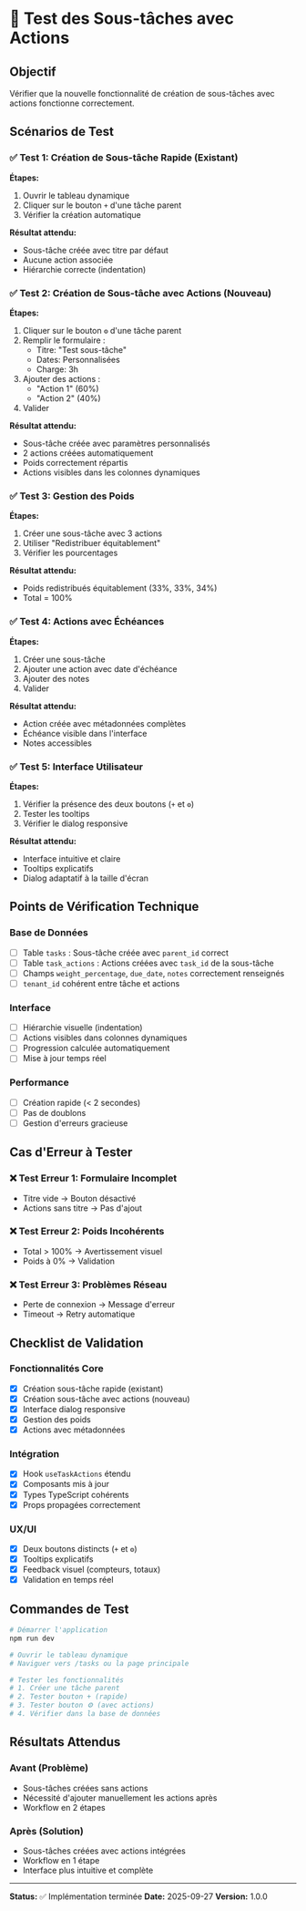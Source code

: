 # 🧪 Test des Sous-tâches avec Actions

## Objectif
Vérifier que la nouvelle fonctionnalité de création de sous-tâches avec actions fonctionne correctement.

## Scénarios de Test

### ✅ Test 1: Création de Sous-tâche Rapide (Existant)
**Étapes:**
1. Ouvrir le tableau dynamique
2. Cliquer sur le bouton `+` d'une tâche parent
3. Vérifier la création automatique

**Résultat attendu:**
- Sous-tâche créée avec titre par défaut
- Aucune action associée
- Hiérarchie correcte (indentation)

### ✅ Test 2: Création de Sous-tâche avec Actions (Nouveau)
**Étapes:**
1. Cliquer sur le bouton `⚙️` d'une tâche parent
2. Remplir le formulaire :
   - Titre: "Test sous-tâche"
   - Dates: Personnalisées
   - Charge: 3h
3. Ajouter des actions :
   - "Action 1" (60%)
   - "Action 2" (40%)
4. Valider

**Résultat attendu:**
- Sous-tâche créée avec paramètres personnalisés
- 2 actions créées automatiquement
- Poids correctement répartis
- Actions visibles dans les colonnes dynamiques

### ✅ Test 3: Gestion des Poids
**Étapes:**
1. Créer une sous-tâche avec 3 actions
2. Utiliser "Redistribuer équitablement"
3. Vérifier les pourcentages

**Résultat attendu:**
- Poids redistribués équitablement (33%, 33%, 34%)
- Total = 100%

### ✅ Test 4: Actions avec Échéances
**Étapes:**
1. Créer une sous-tâche
2. Ajouter une action avec date d'échéance
3. Ajouter des notes
4. Valider

**Résultat attendu:**
- Action créée avec métadonnées complètes
- Échéance visible dans l'interface
- Notes accessibles

### ✅ Test 5: Interface Utilisateur
**Étapes:**
1. Vérifier la présence des deux boutons (`+` et `⚙️`)
2. Tester les tooltips
3. Vérifier le dialog responsive

**Résultat attendu:**
- Interface intuitive et claire
- Tooltips explicatifs
- Dialog adaptatif à la taille d'écran

## Points de Vérification Technique

### Base de Données
- [ ] Table `tasks` : Sous-tâche créée avec `parent_id` correct
- [ ] Table `task_actions` : Actions créées avec `task_id` de la sous-tâche
- [ ] Champs `weight_percentage`, `due_date`, `notes` correctement renseignés
- [ ] `tenant_id` cohérent entre tâche et actions

### Interface
- [ ] Hiérarchie visuelle (indentation)
- [ ] Actions visibles dans colonnes dynamiques
- [ ] Progression calculée automatiquement
- [ ] Mise à jour temps réel

### Performance
- [ ] Création rapide (< 2 secondes)
- [ ] Pas de doublons
- [ ] Gestion d'erreurs gracieuse

## Cas d'Erreur à Tester

### ❌ Test Erreur 1: Formulaire Incomplet
- Titre vide → Bouton désactivé
- Actions sans titre → Pas d'ajout

### ❌ Test Erreur 2: Poids Incohérents
- Total > 100% → Avertissement visuel
- Poids à 0% → Validation

### ❌ Test Erreur 3: Problèmes Réseau
- Perte de connexion → Message d'erreur
- Timeout → Retry automatique

## Checklist de Validation

### Fonctionnalités Core
- [x] Création sous-tâche rapide (existant)
- [x] Création sous-tâche avec actions (nouveau)
- [x] Interface dialog responsive
- [x] Gestion des poids
- [x] Actions avec métadonnées

### Intégration
- [x] Hook `useTaskActions` étendu
- [x] Composants mis à jour
- [x] Types TypeScript cohérents
- [x] Props propagées correctement

### UX/UI
- [x] Deux boutons distincts (`+` et `⚙️`)
- [x] Tooltips explicatifs
- [x] Feedback visuel (compteurs, totaux)
- [x] Validation en temps réel

## Commandes de Test

```bash
# Démarrer l'application
npm run dev

# Ouvrir le tableau dynamique
# Naviguer vers /tasks ou la page principale

# Tester les fonctionnalités
# 1. Créer une tâche parent
# 2. Tester bouton + (rapide)
# 3. Tester bouton ⚙️ (avec actions)
# 4. Vérifier dans la base de données
```

## Résultats Attendus

### Avant (Problème)
- Sous-tâches créées sans actions
- Nécessité d'ajouter manuellement les actions après
- Workflow en 2 étapes

### Après (Solution)
- Sous-tâches créées avec actions intégrées
- Workflow en 1 étape
- Interface plus intuitive et complète

---

**Status:** ✅ Implémentation terminée
**Date:** 2025-09-27
**Version:** 1.0.0
